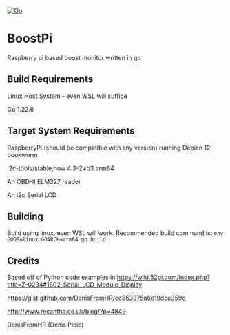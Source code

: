 [![Go](https://github.com/hamburgertrain/BoostPi/actions/workflows/go.yml/badge.svg)](https://github.com/hamburgertrain/BoostPi/actions/workflows/go.yml)

# BoostPi
Raspberry pi based boost monitor written in go

## Build Requirements
Linux Host System - even WSL will suffice

Go 1.22.6

## Target System Requirements
RaspberryPi (should be compatible with any version) running Debian 12 bookworm

i2c-tools/stable,now 4.3-2+b3 arm64

An OBD-II ELM327 reader

An i2c Serial LCD

## Building
Build using linux, even WSL will work.
Recommended build command is: `env GOOS=linux GOARCH=arm64 go build`

## Credits
Based off of Python code examples in https://wiki.52pi.com/index.php?title=Z-0234#1602_Serial_LCD_Module_Display

https://gist.github.com/DenisFromHR/cc863375a6e19dce359d

http://www.recantha.co.uk/blog/?p=4849

DenisFromHR (Denis Pleic)
